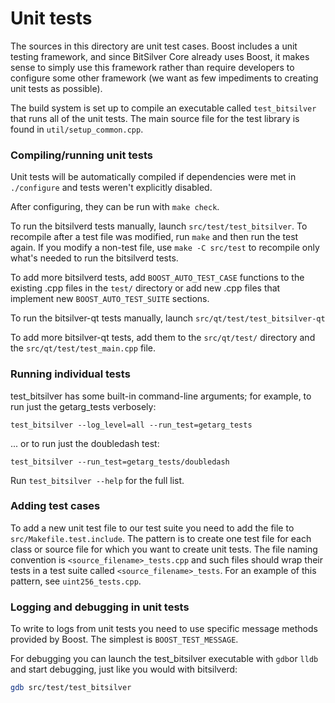 # Unit tests

The sources in this directory are unit test cases. Boost includes a
unit testing framework, and since BitSilver Core already uses Boost, it makes
sense to simply use this framework rather than require developers to
configure some other framework (we want as few impediments to creating
unit tests as possible).

The build system is set up to compile an executable called `test_bitsilver`
that runs all of the unit tests. The main source file for the test library is found in
`util/setup_common.cpp`.

### Compiling/running unit tests

Unit tests will be automatically compiled if dependencies were met in `./configure`
and tests weren't explicitly disabled.

After configuring, they can be run with `make check`.

To run the bitsilverd tests manually, launch `src/test/test_bitsilver`. To recompile
after a test file was modified, run `make` and then run the test again. If you
modify a non-test file, use `make -C src/test` to recompile only what's needed
to run the bitsilverd tests.

To add more bitsilverd tests, add `BOOST_AUTO_TEST_CASE` functions to the existing
.cpp files in the `test/` directory or add new .cpp files that
implement new `BOOST_AUTO_TEST_SUITE` sections.

To run the bitsilver-qt tests manually, launch `src/qt/test/test_bitsilver-qt`

To add more bitsilver-qt tests, add them to the `src/qt/test/` directory and
the `src/qt/test/test_main.cpp` file.

### Running individual tests

test_bitsilver has some built-in command-line arguments; for
example, to run just the getarg_tests verbosely:

    test_bitsilver --log_level=all --run_test=getarg_tests

... or to run just the doubledash test:

    test_bitsilver --run_test=getarg_tests/doubledash

Run `test_bitsilver --help` for the full list.

### Adding test cases

To add a new unit test file to our test suite you need
to add the file to `src/Makefile.test.include`. The pattern is to create
one test file for each class or source file for which you want to create
unit tests. The file naming convention is `<source_filename>_tests.cpp`
and such files should wrap their tests in a test suite
called `<source_filename>_tests`. For an example of this pattern,
see `uint256_tests.cpp`.

### Logging and debugging in unit tests

To write to logs from unit tests you need to use specific message methods
provided by Boost. The simplest is `BOOST_TEST_MESSAGE`.

For debugging you can launch the test_bitsilver executable with `gdb`or `lldb` and
start debugging, just like you would with bitsilverd:

```bash
gdb src/test/test_bitsilver
```
